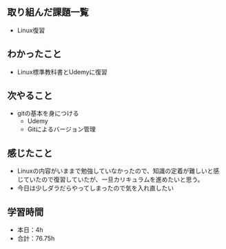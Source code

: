 ## 取り組んだ課題一覧      
- Linux復習

## わかったこと
- Linux標準教科書とUdemyに復習
                                                                                                                        
## 次やること
- gitの基本を身につける
    - Udemy
    - Gitによるバージョン管理

## 感じたこと
- Linuxの内容がいままで勉強していなかったので、知識の定着が難しいと感じていたので復習していたが、一旦カリキュラムを進めたいと思う。   
- 今日は少しダラだらやってしまったので気を入れ直したい                                                                                       
               
## 学習時間
- 本日：4h
- 合計：76.75h